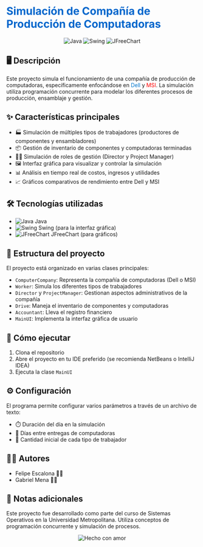 # <span style="color: #0066cc;">Simulación de Compañía de Producción de Computadoras</span>

<div align="center">
  <img src="https://img.shields.io/badge/Java-ED8B00?style=for-the-badge&logo=java&logoColor=white" alt="Java">
  <img src="https://img.shields.io/badge/Swing-007396?style=for-the-badge&logo=java&logoColor=white" alt="Swing">
  <img src="https://img.shields.io/badge/JFreeChart-3DDC84?style=for-the-badge&logo=java&logoColor=white" alt="JFreeChart">
</div>

## 🖥️ Descripción

Este proyecto simula el funcionamiento de una compañía de producción de computadoras, específicamente enfocándose en <span style="color: #0076CE;">Dell</span> y <span style="color: #FF0000;">MSI</span>. La simulación utiliza programación concurrente para modelar los diferentes procesos de producción, ensamblaje y gestión.

## ✨ Características principales

- 🏭 Simulación de múltiples tipos de trabajadores (productores de componentes y ensambladores)
- 📦 Gestión de inventario de componentes y computadoras terminadas
- 👨‍💼 Simulación de roles de gestión (Director y Project Manager)
- 🖼️ Interfaz gráfica para visualizar y controlar la simulación
- 📊 Análisis en tiempo real de costos, ingresos y utilidades
- 📈 Gráficos comparativos de rendimiento entre Dell y MSI

## 🛠️ Tecnologías utilizadas

- <img src="https://img.shields.io/badge/Java-ED8B00?style=flat-square&logo=java&logoColor=white" alt="Java"> Java
- <img src="https://img.shields.io/badge/Swing-007396?style=flat-square&logo=java&logoColor=white" alt="Swing"> Swing (para la interfaz gráfica)
- <img src="https://img.shields.io/badge/JFreeChart-3DDC84?style=flat-square&logo=java&logoColor=white" alt="JFreeChart"> JFreeChart (para gráficos)

## 📁 Estructura del proyecto

El proyecto está organizado en varias clases principales:

- `ComputerCompany`: Representa la compañía de computadoras (Dell o MSI)
- `Worker`: Simula los diferentes tipos de trabajadores
- `Director` y `ProjectManager`: Gestionan aspectos administrativos de la compañía
- `Drive`: Maneja el inventario de componentes y computadoras
- `Accountant`: Lleva el registro financiero
- `MainUI`: Implementa la interfaz gráfica de usuario

## 🚀 Cómo ejecutar

1. Clona el repositorio
2. Abre el proyecto en tu IDE preferido (se recomienda NetBeans o IntelliJ IDEA)
3. Ejecuta la clase `MainUI`

## ⚙️ Configuración

El programa permite configurar varios parámetros a través de un archivo de texto:

- ⏱️ Duración del día en la simulación
- 📅 Días entre entregas de computadoras
- 👥 Cantidad inicial de cada tipo de trabajador

## 👨‍💻 Autores

- Felipe Escalona 👨🏻
- Gabriel Mena 🧔🏻

## 📝 Notas adicionales

Este proyecto fue desarrollado como parte del curso de Sistemas Operativos en la Universidad Metropolitana. Utiliza conceptos de programación concurrente y simulación de procesos.

<div align="center">
  <img src="https://img.shields.io/badge/Hecho%20con-❤️-ff69b4" alt="Hecho con amor">
</div>

